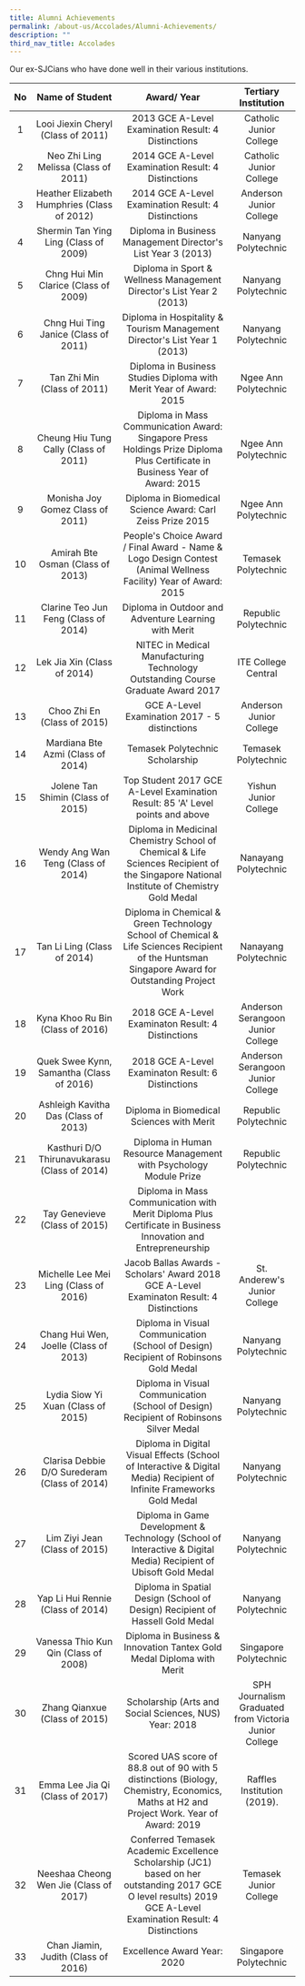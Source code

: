 ```yaml
---
title: Alumni Achievements
permalink: /about-us/Accolades/Alumni-Achievements/
description: ""
third_nav_title: Accolades
---
```

Our ex-SJCians who have done well in their various institutions.

| No |                Name of Student               |                                                                           Award/ Year                                                                          |                  Tertiary Institution                 |
|:--:|:--------------------------------------------:|:--------------------------------------------------------------------------------------------------------------------------------------------------------------:|:-----------------------------------------------------:|
|  1 |      Looi Jiexin Cheryl (Class of 2011)      | 2013 GCE A-Level Examination Result: 4 Distinctions                                                                                                            | Catholic Junior College                               |
|  2 |     Neo Zhi Ling Melissa (Class of 2011)     | 2014 GCE A-Level Examination Result: 4 Distinctions                                                                                                            | Catholic Junior College                               |
|  3 |  Heather Elizabeth Humphries (Class of 2012) | 2014 GCE A-Level Examination Result: 4 Distinctions                                                                                                            | Anderson Junior College                               |
|  4 |     Shermin Tan Ying Ling (Class of 2009)    | Diploma in Business Management  Director's List Year 3 (2013)                                                                                                  | Nanyang Polytechnic                                   |
|  5 |     Chng Hui Min Clarice (Class of 2009)     | Diploma in Sport & Wellness Management Director's List Year 2 (2013)                                                                                           | Nanyang Polytechnic                                   |
|  6 |     Chng Hui Ting Janice (Class of 2011)     | Diploma in Hospitality & Tourism Management Director's List Year 1 (2013)                                                                                      | Nanyang Polytechnic                                   |
|  7 |          Tan Zhi Min (Class of 2011)         | Diploma in Business Studies  Diploma with Merit  Year of Award: 2015                                                                                           | Ngee Ann Polytechnic                                  |
|  8 |     Cheung Hiu Tung Cally (Class of 2011)    | Diploma in Mass Communication  Award: Singapore Press Holdings Prize Diploma Plus Certificate in Business Year of Award: 2015                                  | Ngee Ann Polytechnic                                  |
|  9 |       Monisha Joy Gomez Class of 2011)       | Diploma in Biomedical Science  Award: Carl Zeiss Prize 2015                                                                                                    | Ngee Ann Polytechnic                                  |
| 10 |       Amirah Bte Osman (Class of 2013)       | People's Choice Award /  Final Award - Name & Logo Design Contest (Animal Wellness Facility) Year of Award: 2015                                               | Temasek Polytechnic                                   |
| 11 |     Clarine Teo Jun Feng (Class of 2014)     | Diploma in Outdoor and Adventure Learning with Merit                                                                                                           | Republic Polytechnic                                  |
| 12 |          Lek Jia Xin (Class of 2014)         | NITEC in Medical Manufacturing Technology Outstanding Course Graduate Award 2017                                                                               | ITE College Central                                   |
| 13 |          Choo Zhi En (Class of 2015)         | GCE A-Level Examination 2017 - 5 distinctions                                                                                                                  | Anderson Junior College                               |
| 14 |       Mardiana Bte Azmi (Class of 2014)      | Temasek Polytechnic Scholarship                                                                                                                                | Temasek Polytechnic                                   |
| 15 |       Jolene Tan Shimin (Class of 2015)      | Top Student 2017 GCE A-Level Examination Result: 85 'A' Level points and above                                                                                 | Yishun Junior College                                 |
| 16 |      Wendy Ang Wan Teng (Class of 2014)      | Diploma in Medicinal Chemistry School of Chemical & Life Sciences Recipient of the Singapore National Institute of Chemistry Gold Medal                        | Nanayang Polytechnic                                  |
| 17 |          Tan Li Ling (Class of 2014)         | Diploma in Chemical & Green Technology School of Chemical & Life Sciences Recipient of the Huntsman Singapore Award for Outstanding Project Work               | Nanayang Polytechnic                                  |
| 18 |       Kyna Khoo Ru Bin (Class of 2016)       | 2018 GCE A-Level Examinaton Result: 4 Distinctions                                                                                                             | Anderson Serangoon Junior College                     |
| 19 |   Quek Swee Kynn, Samantha (Class of 2016)   | 2018 GCE A-Level Examinaton Result: 6 Distinctions                                                                                                             | Anderson Serangoon Junior College                     |
| 20 |     Ashleigh Kavitha Das (Class of 2013)     | Diploma in Biomedical Sciences with Merit                                                                                                                      | Republic Polytechnic                                  |
| 21 | Kasthuri D/O Thirunavukarasu (Class of 2014) | Diploma in Human Resource Management with Psychology  Module Prize                                                                                             | Republic Polytechnic                                  |
| 22 |         Tay Genevieve (Class of 2015)        | Diploma in Mass Communication with Merit  Diploma Plus Certificate in Business Innovation and Entrepreneurship                                                 |                                                       |
| 23 |     Michelle Lee Mei Ling (Class of 2016)    | Jacob Ballas Awards - Scholars' Award 2018 GCE A-Level Examinaton Result: 4 Distinctions                                                                       | St. Anderew's Junior College                          |
| 24 |     Chang Hui Wen, Joelle (Class of 2013)    | Diploma in Visual Communication (School of Design) Recipient of Robinsons Gold Medal                                                                           | Nanyang Polytechnic                                   |
| 25 |      Lydia Siow Yi Xuan (Class of 2015)      | Diploma in Visual Communication (School of Design) Recipient of Robinsons Silver Medal                                                                         | Nanyang Polytechnic                                   |
| 26 | Clarisa Debbie D/O Surederam (Class of 2014) | Diploma in Digital Visual Effects (School of Interactive & Digital Media) Recipient of Infinite Frameworks Gold Medal                                          | Nanyang Polytechnic                                   |
| 27 |         Lim Ziyi Jean (Class of 2015)        | Diploma in Game Development & Technology (School of Interactive & Digital Media) Recipient of Ubisoft Gold Medal                                               | Nanyang Polytechnic                                   |
| 28 |       Yap Li Hui Rennie (Class of 2014)      | Diploma in Spatial Design (School of Design) Recipient of Hassell Gold Medal                                                                                   | Nanyang Polytechnic                                   |
| 29 |     Vanessa Thio Kun Qin (Class of 2008)     | Diploma in Business & Innovation  Tantex Gold Medal  Diploma with Merit                                                                                        | Singapore Polytechnic                                 |
| 30 |         Zhang Qianxue (Class of 2015)        | Scholarship (Arts and Social Sciences, NUS) Year: 2018                                                                                                         | SPH Journalism Graduated from Victoria Junior College |
| 31 |        Emma Lee Jia Qi (Class of 2017)       | Scored UAS score of 88.8 out of 90 with 5 distinctions (Biology, Chemistry, Economics, Maths at H2 and Project Work. Year of Award: 2019                       | Raffles Institution (2019).                           |
| 32 |    Neeshaa Cheong Wen Jie (Class of 2017)    | Conferred Temasek Academic Excellence Scholarship (JC1) based on her outstanding 2017 GCE O level results) 2019 GCE A-Level Examination Result: 4 Distinctions | Temasek Junior College                                |
| 33 |      Chan Jiamin, Judith (Class of 2016)     | Excellence Award Year: 2020                                                                                                                                    | Singapore Polytechnic                                 |